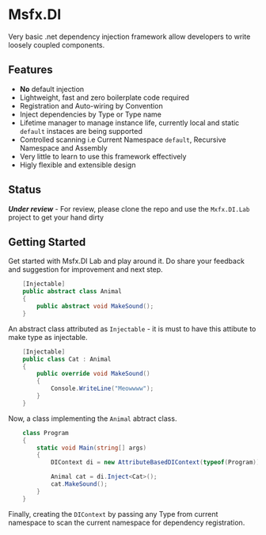 # Msfx.DI
Very basic .net dependency injection framework allow developers to write loosely coupled components.
## Features
- **No** default injection 
- Lightweight, fast and zero boilerplate code required
- Registration and Auto-wiring by Convention
- Inject dependencies by Type or Type name
- Lifetime manager to manage instance life, currently local and static `default` instaces are being supported
- Controlled scanning i.e Current Namespace `default`, Recursive Namespace and Assembly
- Very little to learn to use this framework effectively
- Higly flexible and extensible design

## Status
***Under review*** - For review, please clone the repo and use the `Mxfx.DI.Lab` project to get your hand dirty

## Getting Started
Get started with Msfx.DI Lab and play around it. Do share your feedback and suggestion for improvement and next step.

```csharp
    [Injectable]
    public abstract class Animal
    {
        public abstract void MakeSound();
    }
```
An abstract class attributed as `Injectable` - it is must to have this attibute to make type as injectable.
```csharp
    [Injectable]
    public class Cat : Animal
    {
        public override void MakeSound()
        {
            Console.WriteLine("Meowwww");
        }
    }
```
Now, a class implementing the `Animal` abtract class.

```csharp
    class Program
    {
        static void Main(string[] args)
        {
            DIContext di = new AttributeBasedDIContext(typeof(Program)).Scan();

            Animal cat = di.Inject<Cat>();
            cat.MakeSound();
        }
    }
```
Finally, creating the `DIContext` by passing any Type from current namespace to scan the current namespace for dependency registration.

